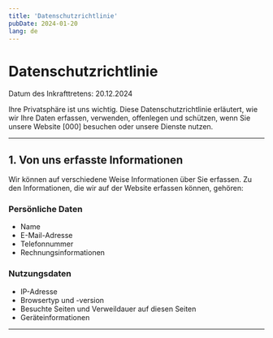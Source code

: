 ```yaml
---
title: 'Datenschutzrichtlinie'
pubDate: 2024-01-20
lang: de
---
```


# Datenschutzrichtlinie

Datum des Inkrafttretens: 20.12.2024

Ihre Privatsphäre ist uns wichtig. Diese Datenschutzrichtlinie erläutert, wie wir Ihre Daten erfassen, verwenden, offenlegen und schützen, wenn Sie unsere Website [000] besuchen oder unsere Dienste nutzen.

---

## 1. Von uns erfasste Informationen

Wir können auf verschiedene Weise Informationen über Sie erfassen. Zu den Informationen, die wir auf der Website erfassen können, gehören:

### Persönliche Daten

- Name
- E-Mail-Adresse
- Telefonnummer
- Rechnungsinformationen

### Nutzungsdaten

- IP-Adresse
- Browsertyp und -version
- Besuchte Seiten und Verweildauer auf diesen Seiten
- Geräteinformationen

---
